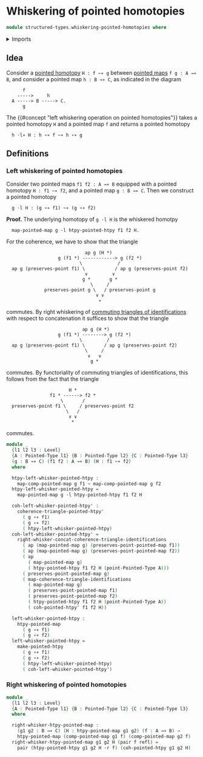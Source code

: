# Whiskering of pointed homotopies

```agda
module structured-types.whiskering-pointed-homotopies where
```

<details><summary>Imports</summary>

```agda
open import foundation.action-on-identifications-functions
open import foundation.commuting-triangles-of-identifications
open import foundation.dependent-pair-types
open import foundation.homotopies
open import foundation.identity-types
open import foundation.universe-levels
open import foundation.whiskering-homotopies-composition
open import foundation.whiskering-identifications-concatenation

open import structured-types.pointed-families-of-types
open import structured-types.pointed-homotopies
open import structured-types.pointed-maps
open import structured-types.pointed-types
```

</details>

## Idea

Consider a [pointed homotopy](structured-types.pointed-homotopies.md)
`H : f ~∗ g` between [pointed maps](structured-types.pointed-maps.md)
`f g : A →∗ B`, and consider a pointed map `h : B →∗ C`, as indicated in the
diagram

```text
      f
    ----->     h
  A -----> B -----> C.
      g
```

The {{#concept "left whiskering operation on pointed homotopies"}} takes a
pointed homotopy `H` and a pointed map `f` and returns a pointed homotopy

```text
  h ·l∗ H : h ∘∗ f ~∗ h ∘∗ g
```

## Definitions

### Left whiskering of pointed homotopies

Consider two pointed maps `f1 f2 : A →∗ B` equipped with a pointed homotopy `H : f1 ~∗ f2`, and a pointed map `g : B →∗ C`. Then we construct a pointed homotopy

```text
  g ·l H : (g ∘∗ f1) ~∗ (g ∘∗ f2)
```

**Proof.** The underlying homotopy of `g ·l H` is the whiskered homotpy

```text
  map-pointed-map g ·l htpy-pointed-htpy f1 f2 H.
```

For the coherence, we have to show that the triangle

```text
                             ap g (H *)
                   g (f1 *) ------------> g (f2 *)
                           \             /
  ap g (preserves-point f1) \           / ap g (preserves-point f2)
                             ∨         ∨
                            g *       g *
                               \     /
              preserves-point g \   / preserves-point g
                                 ∨ ∨
                                  ∗
```

commutes. By right whiskering of [commuting triangles of identifications](foundation.commuting-squares-of-identifications.md) with respect to concatenation it suffices to show that the triangle

```text
                            ap g (H *)
                   g (f1 *) --------> g (f2 *)
                           \         /
  ap g (preserves-point f1) \       / ap g (preserves-point f2)
                             \     /
                              ∨   ∨
                               g *
```

commutes. By functoriality of commuting triangles of identifications, this follows from the fact that the triangle

```text
                       H *
                f1 * ------> f2 *
                    \       /
  preserves-point f1 \     / preserves-point f2
                      \   /
                       ∨ ∨
                        *
```
commutes.

```agda
module _
  {l1 l2 l3 : Level}
  {A : Pointed-Type l1} {B : Pointed-Type l2} {C : Pointed-Type l3}
  (g : B →∗ C) (f1 f2 : A →∗ B) (H : f1 ~∗ f2)
  where

  htpy-left-whisker-pointed-htpy :
    map-comp-pointed-map g f1 ~ map-comp-pointed-map g f2
  htpy-left-whisker-pointed-htpy =
    map-pointed-map g ·l htpy-pointed-htpy f1 f2 H

  coh-left-whisker-pointed-htpy' :
    coherence-triangle-pointed-htpy'
      ( g ∘∗ f1)
      ( g ∘∗ f2)
      ( htpy-left-whisker-pointed-htpy)
  coh-left-whisker-pointed-htpy' =
    right-whisker-concat-coherence-triangle-identifications
      ( ap (map-pointed-map g) (preserves-point-pointed-map f1))
      ( ap (map-pointed-map g) (preserves-point-pointed-map f2))
      ( ap
        ( map-pointed-map g)
        ( htpy-pointed-htpy f1 f2 H (point-Pointed-Type A)))
      ( preserves-point-pointed-map g)
      ( map-coherence-triangle-identifications
        ( map-pointed-map g)
        ( preserves-point-pointed-map f1)
        ( preserves-point-pointed-map f2)
        ( htpy-pointed-htpy f1 f2 H (point-Pointed-Type A))
        ( coh-pointed-htpy' f1 f2 H))

  left-whisker-pointed-htpy :
    htpy-pointed-map
      ( g ∘∗ f1)
      ( g ∘∗ f2)
  left-whisker-pointed-htpy =
    make-pointed-htpy
      ( g ∘∗ f1)
      ( g ∘∗ f2)
      ( htpy-left-whisker-pointed-htpy)
      ( coh-left-whisker-pointed-htpy')
```

### Right whiskering of pointed homotopies

```agda
module _
  {l1 l2 l3 : Level}
  {A : Pointed-Type l1} {B : Pointed-Type l2} {C : Pointed-Type l3}
  where

  right-whisker-htpy-pointed-map :
    (g1 g2 : B →∗ C) (H : htpy-pointed-map g1 g2) (f : A →∗ B) →
    htpy-pointed-map (comp-pointed-map g1 f) (comp-pointed-map g2 f)
  right-whisker-htpy-pointed-map g1 g2 H (pair f refl) =
    pair (htpy-pointed-htpy g1 g2 H ·r f) (coh-pointed-htpy g1 g2 H)
```
